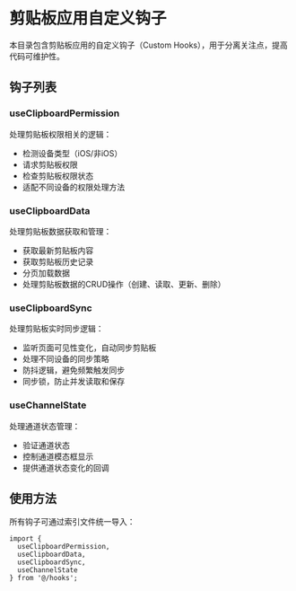 # 剪贴板应用自定义钩子

本目录包含剪贴板应用的自定义钩子（Custom Hooks），用于分离关注点，提高代码可维护性。

## 钩子列表

### useClipboardPermission

处理剪贴板权限相关的逻辑：
- 检测设备类型（iOS/非iOS）
- 请求剪贴板权限
- 检查剪贴板权限状态
- 适配不同设备的权限处理方法

### useClipboardData

处理剪贴板数据获取和管理：
- 获取最新剪贴板内容
- 获取剪贴板历史记录
- 分页加载数据
- 处理剪贴板数据的CRUD操作（创建、读取、更新、删除）

### useClipboardSync

处理剪贴板实时同步逻辑：
- 监听页面可见性变化，自动同步剪贴板
- 处理不同设备的同步策略
- 防抖逻辑，避免频繁触发同步
- 同步锁，防止并发读取和保存

### useChannelState

处理通道状态管理：
- 验证通道状态
- 控制通道模态框显示
- 提供通道状态变化的回调

## 使用方法

所有钩子可通过索引文件统一导入：

```tsx
import { 
  useClipboardPermission, 
  useClipboardData, 
  useClipboardSync, 
  useChannelState 
} from '@/hooks';
``` 